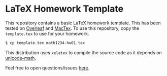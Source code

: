 # LaTeX Homework Template

This repository contains a basic LaTeX homework template. This has been tested on [Overleaf](https://www.overleaf.com/) and [MacTex](https://tug.org/mactex/).
To use this repository, copy the `template.tex` to use for your homework.

```bash
$ cp template.tex math1234-hw01.tex
```

This distribution uses `xelatex` to compile the source code as it depends on [unicode-math](https://ctan.org/pkg/unicode-math).

Feel free to open questions/issues [here](https://github.com/stannum-l/latex-template/issues).
